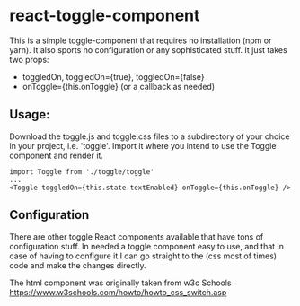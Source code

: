 # react-toggle-component
This is a simple toggle-component that requires no installation (npm or yarn).
It also sports no configuration or any sophisticated stuff. 
It just takes two props:
 - toggledOn, toggledOn={true}, toggledOn={false}
 - onToggle={this.onToggle} (or a callback as needed)
 
## Usage:
Download the toggle.js and toggle.css files to a subdirectory of your choice in your project, i.e. 'toggle'.
Import it where you intend to use the Toggle component and render it.

```
import Toggle from './toggle/toggle'
...
<Toggle toggledOn={this.state.textEnabled} onToggle={this.onToggle} />
```

## Configuration
There are other toggle React components available that have tons of configuration stuff.
In needed a toggle component easy to use, and that in case of having to configure it I can go straight to the (css most of times) code and make the changes directly.

The html component was originally taken from w3c Schools https://www.w3schools.com/howto/howto_css_switch.asp 
